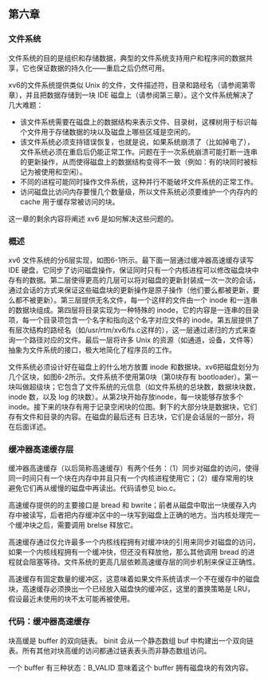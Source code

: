 ## 第六章
### 文件系统

文件系统的目的是组织和存储数据，典型的文件系统支持用户和程序间的数据共享，它也保证数据的持久化——重启之后仍然可用。

xv6的文件系统提供类似 Unix 的文件，文件描述符，目录和路经名（请参阅第零章），并且把数据存储到一块 IDE 磁盘上（请参阅第三章）。这个文件系统解决了几大难题：

* 该文件系统需要在磁盘上的数据结构来表示文件、目录树，这棵树用于标识每个文件用于存储数据的块以及磁盘上哪些区域是空闲的。
* 该文件系统必须支持错误恢复，也就是说，如果系统崩溃了（比如掉电了），文件系统必须在重启后仍能正常工作。问题在于一次系统崩溃可能打断一连串的更新操作，从而使得磁盘上的数据结构变得不一致（例如：有的块同时被标记为被使用和空闲）。
* 不同的进程可能同时操作文件系统，这种并行不能破坏文件系统的正常工作。
* 访问磁盘比访问内存要慢几个数量级，所以文件系统必须要维护一个内存内的 cache 用于缓存常被访问的块。

这一章的剩余内容将阐述 xv6 是如何解决这些问题的。

### 概述

xv6 文件系统的分6层实现，如图6-1所示。最下面一层通过缓冲器高速缓存读写 IDE 硬盘，它同步了访问磁盘操作，保证同时只有一个内核进程可以修改磁盘块中存有的数据。第二层使得更高的几层可以将对磁盘的更新封装成一次一次的会话，通过会话的方式来保证这些磁盘块的更新操作是原子操作（他们要么都被更新，要么都不被更新）。第三层提供无名文件，每一个这样的文件由一个 inode 和一连串的数据块组成。第四层将目录实现为一种特殊的 inode，它的内容是一连串的目录项，每一个目录项包含一个名字和指向这个名字对应文件的 inode。第五层提供了有层次结构的路经名（如/usr/rtm/xv6/fs.c这样的），这一层通过递归的方式来查询一个路径对应的文件。最后一层将许多 Unix 的资源（如通道，设备，文件等）抽象为文件系统的接口，极大地简化了程序员的工作。

文件系统必须设计好在磁盘上的什么地方放置 inode 和数据块。xv6把磁盘划分为几个区块，如图6-2所示。文件系统不使用第0块（第0块存有 bootloader）。第一块叫做超级块；它包含了文件系统的元信息（如文件系统的总块数，数据块块数，inode 数，以及 log 的块数）。从第2块开始存放inode，每一块能够存放多个 inode。接下来的块存有用于记录空闲块的位图。剩下的大部分块是数据块，它们存有文件和目录的内容。在磁盘的最后还有 日志块，它们是会话层的一部分，将在后面详述。

### 缓冲器高速缓存层

缓冲器高速缓存（以后简称高速缓存）有两个任务：（1）同步对磁盘的访问，使得同一时间只有一个块在内存中并且只有一个内核进程使用它；（2）缓存常用的块避免它们再从缓慢的磁盘中再读出。代码请参见 bio.c。

高速缓存提供的的主要接口是 bread 和 bwrite；前者从磁盘中取出一块缓存入内存中被读写，后者把内存缓冲区中的一块写到磁盘上正确的地方。当内核处理完一个缓冲块之后，需要调用 brelse 释放它。

高速缓存通过仅允许最多一个内核线程拥有对缓冲块的引用来同步对磁盘的访问，如果一个内核线程拥有一个缓冲快，但还没有释放他，那么其他调用 bread 的进程就会阻塞等待。文件系统的更高几层依赖高速缓存层的同步机制来保证正确性。

高速缓存有固定数量的缓冲区，这意味着如果文件系统请求一个不在缓存中的磁盘块，高速缓存必须换出一个已经放入磁盘快的缓冲区，这里的置换策略是 LRU，假设最近未使用的块不太可能再被使用。

### 代码：缓冲器高速缓存

块高缓是 buffer 的双向链表。 binit 会从一个静态数组 buf 中构建出一个双向链表。所有其他对块高缓的访问都通过链表表头而非静态数组访问。

一个 buffer 有三种状态：B_VALID 意味着这个 buffer 拥有磁盘块的有效内容。
